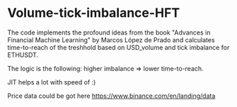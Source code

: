 # Volume-tick-imbalance-HFT
The code implements the profound ideas from the book "Advances in Financial Machine Learning" by  Marcos López de Prado and calculates time-to-reach of the treshhold based on USD_volume and tick imbalance for ETHUSDT. 

The logic is the following: higher imbalance => lower time-to-reach.  

JIT helps a lot with speed of :)

Price data could be got here https://www.binance.com/en/landing/data
